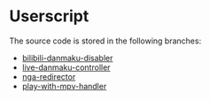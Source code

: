 # Userscript

The source code is stored in the following branches:

- [bilibili-danmaku-disabler][branch-bilibili-danmaku-disabler]
- [live-danmaku-controller][branch-live-danmaku-controller]
- [nga-redirector][branch-nga-redirector]
- [play-with-mpv-handler][branch-play-with-mpv-handler]

[branch-nga-redirector]: https://github.com/akiirui/userscript/tree/nga-redirector
[branch-bilibili-danmaku-disabler]: https://github.com/akiirui/userscript/tree/bilibili-danmaku-disabler
[branch-live-danmaku-controller]: https://github.com/akiirui/userscript/tree/live-danmaku-controller
[branch-play-with-mpv-handler]: https://github.com/akiirui/userscript/tree/play-with-mpv-handler
